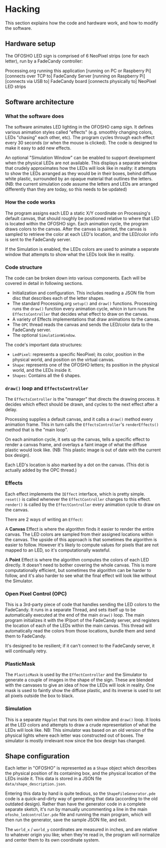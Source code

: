 # Hacking

This section explains how the code and hardware work, and how to modify the software.


## Hardware setup

The OFOSHO LED sign is comprised of 6 NeoPixel strips (one for each letter), run by a FadeCandy controller:

  Processing.org running this application [running on PC or Raspberry Pi]
    [connects over TCP to]
  FadeCandy Server [running on Raspberry Pi]
    [connects via USB to]
  FadeCandy board
    [connects physically to]
  NeoPixel LED strips


## Software architecture


### What the software does

The software animates LED lighting in the OFOSHO camp sign. It defines various animation styles called "effects" (e.g. smoothly changing colors,
LEDs "chasing" each other, etc). The program cycles through each effect every 30 seconds (or when the mouse is clicked). The code is designed
to make it easy to add new effects.

An optional "Simulation Window" can be enabled to support development when the physical LEDs are not available. This displays a separate
window that crudely approximates how the LEDs will look like in reality: it attempts to show the LEDs arranged as they would be in their boxes,
behind diffuse white plastic, surrounded by an opaque material that outlines the letters. (NB: the current simulation code assume the letters
and LEDs are arranged differently than they are today, so this needs to be updated)


### How the code works

The program assigns each LED a static X/Y coordinate on Processing's default canvas, that should roughly be positioned relative to where that
LED is located within the OFOSHO sign. Each animation cycle, the program draws colors to the canvas. After the canvas is painted, the canvas is
sampled to retrieve the color at each LED's location, and the LED/color info is sent to the FadeCandy server.

If the Simulation is enabled, the LEDs colors are used to animate a separate window that attempts to show what the LEDs look like in reality.


### Code structure

The code can be broken down into various components. Each will be covered in detail in following sections.
- Initialization and configuration. This includes reading a JSON file from disc that describes each of the letter shapes.
- The standard Processing.org `setup()` and `draw()` functions. Processing runs the `draw()` function every animation cycle, whicn in turn
  runs the `EffectsController` that decides what effect to draw on the canvas.
- A variety of Effects implementations that draw animations to the canvas.
- The `OPC` thread reads the canvas and sends the LED/color data to the FadeCandy server.
- The optional `SimulationWindow`.

The code's important data structures:
- `LedPixel`: represents a specific NeoPixel; its color, position in the physical world, and position on the virtual canvas.
- `Shape`: represents one of the OFOSHO letters; its position in the physical world, and the LEDs inside it.
- `Shapes`: Contains all the 6 shapes.


### `draw()` loop and `EffectsController`

The `EffectsController` is the "manager" that directs the drawing process. It decides which effect should be drawn, and cycles to the next
effect after a delay.

Processing supplies a default canvas, and it calls a `draw()` method every animation frame. This in turn calls the `EffectsController`'s
`renderEffects()` method that is the "main loop".

On each animation cycle, it sets up the canvas, tells a specific effect to render a canvas frame, and overlays a faint image of what the
diffuse plastic would look like. (NB: This plastic image is out of date with the current box design).

Each LED's location is also marked by a dot on the canvas. (This dot is actually added by the OPC thread.)


### Effects

Each effect implements the `IEffect` interface, which is pretty simple. `reset()` is called whenever the `EffectController` changes to this
effect. `render()` is called by the `EffectController` every animation cycle to draw on the canvas.

There are 2 ways of writing an `Effect`:

A **Canvas** Effect is where the algorithm finds it easier to render the entire canvas. The LED colors are sampled from their assigned
locations within the canvas. The upside of this approach is that sometimes the algorithm is easier to follow. However it's likely to
compute values for pixels that are not mapped to an LED, so it's computationally wasteful.

A **Point** Effect is where the algorithm computes the colors of each LED directly. It doesn't need to bother covering the whole canvas.
This is more computationally efficient, but sometimes the algorithm can be harder to follow, and it's also harder to see what the
final effect will look like without the Simulator.


### Open Pixel Control (OPC)

This is a 3rd-party piece of code that handles sending the LED colors to the FadeCandy. It runs in a separate Thread, and sets itself
up to be automatically executed at the end of the main `draw()` loop. The main program initializes it with the IP/port of the FadeCandy
server, and registers the location of each of the LEDs within the main canvas. This thread will automatically read the colors from those
locations, bundle them and send them to FadeCandy.

It's designed to be resilient; if it can't connect to the FadeCandy server, it will continually retry.


### PlasticMask

The `PlasticMask` is used by the `EffectController` and the Simulator to generate a couple of images in the shape of the sign. These
are blended with the canvases to give an idea of how the LEDs will look in reality. One mask is used to faintly show the diffuse
plastic, and its inverse is used to set all pixels outside the box to black.


### Simulation

This is a separate `PApplet` that runs its own window and `draw()` loop. It looks at the LED colors and attempts to draw a crude
representation of what the LEDs will look like. NB: This simulator was based on an old version of the physical lights where each
letter was constructed out of boxes. The simulator is mostly irrelevant now since the box design has changed.


## Shape configuration

Each letter in "OFOSHO" is represented as a `Shape` object which describes the physical position of its containing box, and the
physical location of the LEDs inside it. This data is stored in a JSON file `data/shape_description.json`.

Entering this data by hand is quite tedious, so the `ShapeFileGenerator.pde` code is a quick-and-dirty way of generating that
data (according to the old outdated design). Rather than have the generator code in a complete separate sketch, it's run by
manually uncommenting a line in the main `ofosho_ledcontroller.pde` file and running the main program, which will then
run the generator, save the sample JSON file, and exit.

The `world_x` / `world_y` coordinates are measured in inches, and are relative to whatever origin you like; when they're read in,
the program will normalize and center them to its own coordinate system.

